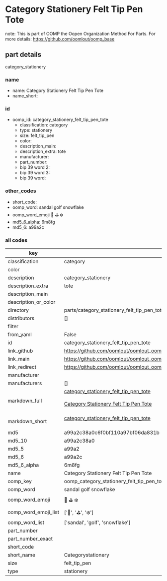 # Category Stationery Felt Tip Pen Tote  

note: This is part of OOMP the Oopen Organization Method For Parts. For more details: https://github.com/oomlout/oomp_base

##  part details
  



category_stationery



### name
* name: Category Stationery Felt Tip Pen Tote
* name_short: 
### id
* oomp_id: category_stationery_felt_tip_pen_tote
  * classification: category
  * type: stationery
  * size: felt_tip_pen
  * color: 
  * description_main: 
  * description_extra: tote
  * manufacturer: 
  * part_number: 
  * bip 39 word 2: 
  * bip 39 word 3: 
  * bip 39 word: 

### other_codes
* short_code: 
* oomp_word: sandal golf snowflake
* oomp_word_emoji :sandal: :golf: :snowflake:
* md5_6_alpha: 6m8fg
* md5_6: a99a2c









### all codes 
| key | value |  
| --- | --- |  
| classification | category |  
| color |  |  
| description | category_stationery |  
| description_extra | tote |  
| description_main |  |  
| description_or_color |   |  
| directory | parts/category_stationery_felt_tip_pen_tote |  
| distributors | [] |  
| filter |  |  
| from_yaml | False |  
| id | category_stationery_felt_tip_pen_tote |  
| link_github | https://github.com/oomlout/oomlout_oomp_version_1_messy/tree/main/parts/category_stationery_felt_tip_pen_tote |  
| link_main | https://github.com/oomlout/oomlout_oomp_version_1_messy/tree/main/parts/category_stationery_felt_tip_pen_tote |  
| link_redirect | https://github.com/oomlout/oomlout_oomp_version_1_messy/tree/main/parts/category_stationery_felt_tip_pen_tote |  
| manufacturer |  |  
| manufacturers | [] |  
| markdown_full | [category_stationery_felt_tip_pen_tote](none)<br>[](none)<br>[Category Stationery Felt Tip Pen Tote](none)<br><br> |  
| markdown_short | [category_stationery_felt_tip_pen_tote](none)<br><br> |  
| md5 | a99a2c38a0c6f0bf110a97bf06da831b |  
| md5_10 | a99a2c38a0 |  
| md5_5 | a99a2 |  
| md5_6 | a99a2c |  
| md5_6_alpha | 6m8fg |  
| name | Category Stationery Felt Tip Pen Tote |  
| oomp_key | oomp_category_stationery_felt_tip_pen_tote |  
| oomp_word | sandal golf snowflake |  
| oomp_word_emoji | :sandal: :golf: :snowflake: |  
| oomp_word_emoji_list | [':sandal:', ':golf:', ':snowflake:'] |  
| oomp_word_list | ['sandal', 'golf', 'snowflake'] |  
| part_number |  |  
| part_number_exact |  |  
| short_code |  |  
| short_name | Categorystationery |  
| size | felt_tip_pen |  
| type | stationery |  
